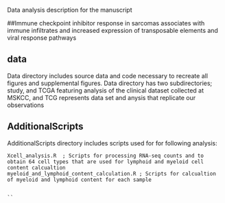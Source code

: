 Data analysis description for the manuscript 

##Immune checkpoint inhibitor response in sarcomas associates with immune infiltrates and increased expression of transposable elements and viral response pathways  

## data
Data directory includes source data and code necessary to recreate all figures and supplemental figures.
Data directory  has two subdirectories; study, and TCGA featuring analysis of the clinical dataset collected at MSKCC,
and TCG represents data set and anysis that replicate our observations

## AdditionalScripts
AdditionalScripts directory includes scripts used for for following analysis: 

```
Xcell_analysis.R  ; Scripts for processing RNA-seq counts and to obtain 64 cell types that are used for lymphoid and myeloid cell content calcualtion
myeloid_and_lymphoid_content_calculation.R ; Scripts for calcualtion of myeloid and lymphoid content for each sample


``
